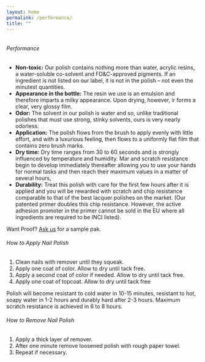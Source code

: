 ```yaml
---
layout: home
permalink: /performance/
title: ""
---
```


<figure style="width: 225px" class="align-right">
  <img src="{{ site.url }}{{ site.baseurl }}/assets/images/pinkbottle.png" alt="">
</figure>

<h6>Performance</h6>
<ul>
<li>
<b>Non-toxic:</b> Our polish contains nothing more than water, acrylic resins, a water-soluble co-solvent and FD&C-approved pigments. If an ingredient is not listed on our label, it is not in the polish – not even the minutest quantities.
</li>
<li>
<b>Appearance in the bottle:</b> The resin we use is an emulsion and therefore imparts a milky appearance. Upon drying, however, ir forms a clear, very glossy film.
</li>
<li>
<b>Odor:</b> The solvent in our polish is water and so, unlike traditional polishes that must use strong, stinky solvents, ours is very nearly odorless.
</li>
<li>
<b>Application:</b> The polish flows from the brush to apply evenly with little effort, and with a luxurious feeling, then flows to a uniformly flat film that contains zero brush marks.
</li>
<li>
<b>Dry time:</b> Dry time ranges from 30 to 60 seconds and is strongly influenced by temperature and humidity. Mar and scratch resistance begin to develop immediately thereafter allowing you to use your hands for normal tasks and then reach their maximum values in a matter of several hours,
</li>
<li>
<b>Durability:</b> Treat this polish with care for the first few hours after it is applied and you will be rewarded with scratch and chip resistance comparable to that of the best lacquer polishes on the market.
(Our patented primer doubles this chip resistance. However, the active adhesion promoter in the primer cannot be sold in the EU where all ingredients are required to be INCI listed).
</li>
</ul>
Want Proof? <a href="mailto:npolston@madriverscience.com">Ask us</a> for a sample pak.

<h6>How to Apply Nail Polish</h6>
<ol>
<li>
Clean nails with remover until they squeak.
</li>
<li>
Apply one coat of color. Allow to dry until tack free.
</li>
<li>
Apply a second coat of color if needed. Allow to dry until tack free.
</li>
<li>
Apply one coat of topcoat. Allow to dry until tack free
</li>
</ol>
Polish will become resistant to cold water in 10-15 minutes, resistant to
hot, soapy water in 1-2 hours and durably hard after 2-3 hours. Maximum
scratch resistance is achieved in 6 to 8 hours.
<h6>How to Remove Nail Polish</h6>
<ol>
<li>Apply a thick layer of remover.
</li>
<li>After one minute remove loosened polish with rough paper towel.
</li>
<li>Repeat if necessary.
</li>
</ol>

